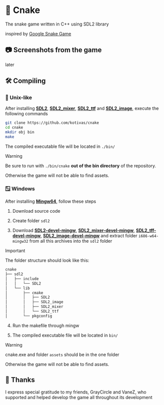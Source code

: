 # 🐍 Cnake
The snake game written in C++ using SDL2 library

inspired by [Google Snake Game](https://g.co/kgs/BTjXHz)

## 📷 Screenshots from the game
later

## 🛠️ Compiling

### 🐧 Unix-like
After installing **[SDL2](https://github.com/libsdl-org/SDL/releases/)**, **[SDL2_mixer](https://github.com/libsdl-org/SDL_mixer/releases)**, **[SDL2_ttf](https://github.com/libsdl-org/SDL_ttf/releases)** and **[SDL2_image](https://github.com/libsdl-org/SDL_image/releases/)**, execute the following commands
```bash
git clone https://github.com/kotivas/cnake
cd cnake
mkdir obj bin
make
```
The compiled executable file will be located in ``./bin/``

> [!WARNING]
> Be sure to run with `./bin/cnake` **out of the bin directory** of the repository.
> 
> Otherwise the game will not be able to find assets.

### 🪟 Windows
After installing **[Mingw64](https://sourceforge.net/projects/mingw-w64/files/Toolchains%20targetting%20Win64/Personal%20Builds/mingw-builds/8.1.0/threads-win32/seh/x86_64-8.1.0-release-win32-seh-rt_v6-rev0.7z/download)**, follow these steps

1. Download source code

2. Create folder ``sdl2``

3. Download **[SDL2-devel-mingw](https://github.com/libsdl-org/SDL/releases/download/release-2.28.5/SDL2-devel-2.28.5-mingw.zip)**, **[SDL2_mixer-devel-mingw](https://github.com/libsdl-org/SDL_mixer/releases/download/release-2.6.3/SDL2_mixer-devel-2.6.3-mingw.zip)**, **[SDL2_tff-devel-mingw](https://github.com/libsdl-org/SDL_ttf/releases/download/release-2.20.2/SDL2_ttf-devel-2.20.2-mingw.zip)**, **[SDL2_image-devel-mingw](https://github.com/libsdl-org/SDL_image/releases/download/release-2.8.2/SDL2_image-devel-2.8.2-mingw.zip)** and extract folder ``i686-w64-mingw32`` from all this archives into the ``sdl2`` folder

> [!IMPORTANT]
> The folder structure should look like this:
> ```bash
> cnake
> ├── sdl2
> │   ├── include
> │   │   └── SDL2
> │   └── lib
> │       ├── cmake
> │       │   ├── SDL2
> │       │   ├── SDL2_image
> │       │   ├── SDL2_mixer
> │       │   └── SDL2_ttf
> │       └── pkgconfig
> ```

4. Run the makefile through mingw

5. The compiled executable file will be located in ``bin/``

> [!WARNING]
> cnake.exe and folder ``assets`` should be in the one folder
> 
> Otherwise the game will not be able to find assets.

## 💜 Thanks
I express special gratitude to my friends,
GrayCircle and VaneZ, who supported and helped develop
the game all throughout its development
